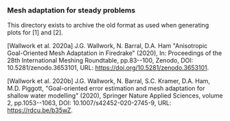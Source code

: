 ### Mesh adaptation for steady problems

This directory exists to archive the old format as used when generating plots for [1] and [2].

[Wallwork et al. 2020a] J.G. Wallwork, N. Barral, D.A. Ham "Anisotropic Goal-Oriented Mesh
                        Adaptation in Firedrake" (2020), In: Proceedings of the 28th International
                        Meshing Roundtable, pp.83--100, Zenodo, DOI: 10.5281/zenodo.3653101,
                        URL: https://doi.org/10.5281/zenodo.3653101.

[Wallwork et al. 2020b] J.G. Wallwork, N. Barral, S.C. Kramer, D.A. Ham, M.D. Piggott,
                        "Goal-oriented error estimation and mesh adaptation for shallow water
                        modelling" (2020), Springer Nature Applied Sciences, volume 2, pp.1053--1063,
                        DOI: 10.1007/s42452-020-2745-9, URL: https://rdcu.be/b35wZ.
